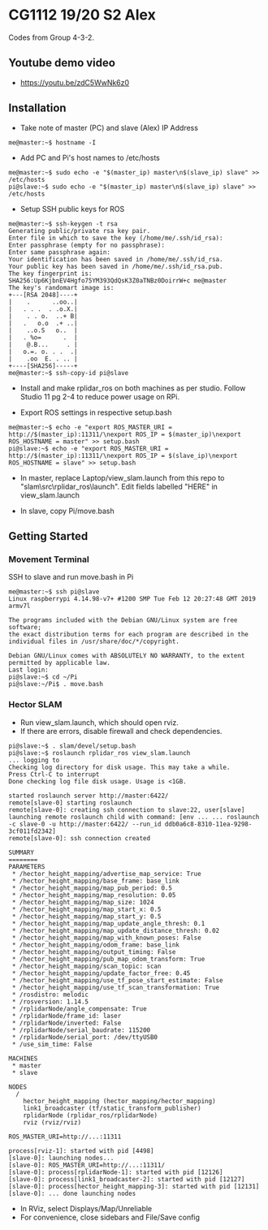 # CG1112 19/20 S2 Alex
Codes from Group 4-3-2.

## Youtube demo video
- https://youtu.be/zdC5WwNk6z0

## Installation
- Take note of master (PC) and slave (Alex) IP Address
```console
me@master:~$ hostname -I
```

- Add PC and Pi's host names to /etc/hosts
```console
me@master:~$ sudo echo -e "$(master_ip) master\n$(slave_ip) slave" >> /etc/hosts
pi@slave:~$ sudo echo -e "$(master_ip) master\n$(slave_ip) slave" >> /etc/hosts
```

- Setup SSH public keys for ROS
```console
me@master:~$ ssh-keygen -t rsa
Generating public/private rsa key pair.
Enter file in which to save the key (/home/me/.ssh/id_rsa):
Enter passphrase (empty for no passphrase): 
Enter same passphrase again: 
Your identification has been saved in /home/me/.ssh/id_rsa.
Your public key has been saved in /home/me/.ssh/id_rsa.pub.
The key fingerprint is:
SHA256:Up6KjbnEV4Hgfo75YM393QdQsK3Z0aTNBz0DoirrW+c me@master
The key's randomart image is:
+---[RSA 2048]----+
|    .      ..oo..|
|   . . .  . .o.X.|
|    . . o.  ..+ B|
|   .   o.o  .+ ..|
|    ..o.S   o..  |
|   . %o=      .  |
|    @.B...     . |
|   o.=. o. . .  .|
|    .oo  E. . .. |
+----[SHA256]-----+
me@master:~$ ssh-copy-id pi@slave
```
- Install and make rplidar_ros on both machines as per studio. Follow Studio 11 pg 2-4 to reduce power usage on RPi.

- Export ROS settings in respective setup.bash
```console
me@master:~$ echo -e "export ROS_MASTER_URI = http://$(master_ip):11311/\nexport ROS_IP = $(master_ip)\nexport ROS_HOSTNAME = master" >> setup.bash
pi@slave:~$ echo -e "export ROS_MASTER_URI = http://$(master_ip):11311/\nexport ROS_IP = $(slave_ip)\nexport ROS_HOSTNAME = slave" >> setup.bash
```

- In master, replace Laptop/view_slam.launch from this repo to "slam\src\rplidar_ros\launch\". Edit fields labelled "HERE" in view_slam.launch

- In slave, copy Pi/move.bash

## Getting Started

### Movement Terminal
SSH to slave and run move.bash in Pi
```console
me@master:~$ ssh pi@slave
Linux raspberrypi 4.14.98-v7+ #1200 SMP Tue Feb 12 20:27:48 GMT 2019 armv7l

The programs included with the Debian GNU/Linux system are free software;
the exact distribution terms for each program are described in the
individual files in /usr/share/doc/*/copyright.

Debian GNU/Linux comes with ABSOLUTELY NO WARRANTY, to the extent
permitted by applicable law.
Last login:
pi@slave:~$ cd ~/Pi
pi@slave:~/Pi$ . move.bash
```

### Hector SLAM
- Run view_slam.launch, which should open rviz.
- If there are errors, disable firewall and check dependencies.
```console
pi@slave:~$ . slam/devel/setup.bash
pi@slave:~$ roslaunch rplidar_ros view_slam.launch
... logging to
Checking log directory for disk usage. This may take a while.
Press Ctrl-C to interrupt
Done checking log file disk usage. Usage is <1GB.

started roslaunch server http://master:6422/
remote[slave-0] starting roslaunch
remote[slave-0]: creating ssh connection to slave:22, user[slave]
launching remote roslaunch child with command: [env ... ... roslaunch -c slave-0 -u http://master:6422/ --run_id ddb0a6c8-8310-11ea-9298-3cf011fd2342]
remote[slave-0]: ssh connection created

SUMMARY
========
PARAMETERS
 * /hector_height_mapping/advertise_map_service: True
 * /hector_height_mapping/base_frame: base_link
 * /hector_height_mapping/map_pub_period: 0.5 
 * /hector_height_mapping/map_resolution: 0.05
 * /hector_height_mapping/map_size: 1024
 * /hector_height_mapping/map_start_x: 0.5
 * /hector_height_mapping/map_start_y: 0.5
 * /hector_height_mapping/map_update_angle_thresh: 0.1
 * /hector_height_mapping/map_update_distance_thresh: 0.02
 * /hector_height_mapping/map_with_known_poses: False
 * /hector_height_mapping/odom_frame: base_link
 * /hector_height_mapping/output_timing: False
 * /hector_height_mapping/pub_map_odom_transform: True
 * /hector_height_mapping/scan_topic: scan
 * /hector_height_mapping/update_factor_free: 0.45
 * /hector_height_mapping/use_tf_pose_start_estimate: False
 * /hector_height_mapping/use_tf_scan_transformation: True
 * /rosdistro: melodic
 * /rosversion: 1.14.5
 * /rplidarNode/angle_compensate: True
 * /rplidarNode/frame_id: laser
 * /rplidarNode/inverted: False
 * /rplidarNode/serial_baudrate: 115200
 * /rplidarNode/serial_port: /dev/ttyUSB0
 * /use_sim_time: False

MACHINES
 * master
 * slave

NODES
  /
    hector_height_mapping (hector_mapping/hector_mapping)
    link1_broadcaster (tf/static_transform_publisher)
    rplidarNode (rplidar_ros/rplidarNode)
    rviz (rviz/rviz)

ROS_MASTER_URI=http://...:11311

process[rviz-1]: started with pid [4498]
[slave-0]: launching nodes...
[slave-0]: ROS_MASTER_URI=http://...:11311/
[slave-0]: process[rplidarNode-1]: started with pid [12126]
[slave-0]: process[link1_broadcaster-2]: started with pid [12127]
[slave-0]: process[hector_height_mapping-3]: started with pid [12131]
[slave-0]: ... done launching nodes
```
- In RViz, select Displays/Map/Unreliable
- For convenience, close sidebars and File/Save config
